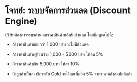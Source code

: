 # โจทย์: ระบบจัดการส่วนลด (Discount Engine)

บริษัทต้องการระบบคำนวณราคาสินค้าหลังหักส่วนลด โดยมีกฎต่อไปนี้:

- ถ้าราคาสินค้าน้อยกว่า 1,000 บาท จะไม่มีส่วนลด

- ถ้าราคาสินค้าอยู่ระหว่าง 1,000 - 5,000 บาท ให้ลด 5%

- ถ้าราคาสินค้าเกิน 5,000 บาท ให้ลด 10%

- ถ้าลูกค้าเป็นสมาชิกระดับ Gold จะได้ลดเพิ่มอีก 5% จากราคาหลังลดปกติแล้ว
